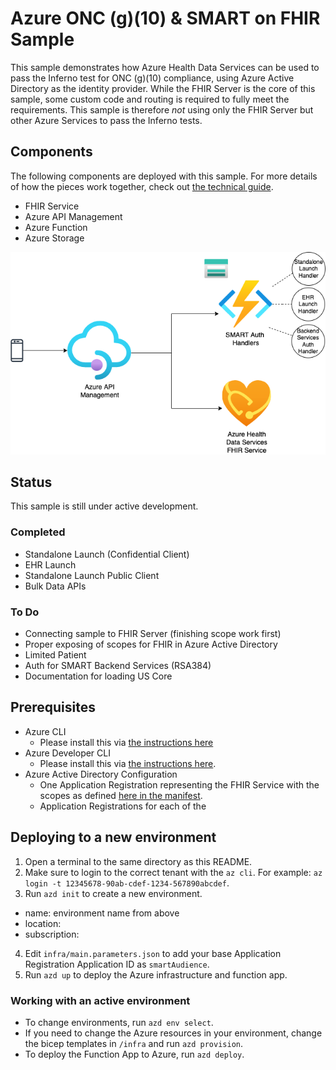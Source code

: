 # Azure ONC (g)(10) & SMART on FHIR Sample

This sample demonstrates how Azure Health Data Services can be used to pass the Inferno test for ONC (g)(10) compliance, using Azure Active Directory as the identity provider. While the FHIR Server is the core of this sample, some custom code and routing is required to fully meet the requirements. This sample is therefore *not* using only the FHIR Server but other Azure Services to pass the Inferno tests.

## Components 

The following components are deployed with this sample. For more details of how the pieces work together, check out [the technical guide](./docs/technical-guide.md).

- FHIR Service
- Azure API Management
- Azure Function
- Azure Storage

![](./docs/overview-architecture.png)

## Status

This sample is still under active development.

### Completed

- Standalone Launch (Confidential Client)
- EHR Launch 
- Standalone Launch Public Client
- Bulk Data APIs

### To Do

- Connecting sample to FHIR Server (finishing scope work first)
- Proper exposing of scopes for FHIR in Azure Active Directory
- Limited Patient
- Auth for SMART Backend Services (RSA384)
- Documentation for loading US Core

## Prerequisites

- Azure CLI
  - Please install this via [the instructions here](https://learn.microsoft.com/en-us/cli/azure/install-azure-cli)
- Azure Developer CLI
  -  Please install this via [the instructions here](https://learn.microsoft.com/azure/developer/azure-developer-cli/install-azd?tabs=baremetal%2Cwindows).
- Azure Active Directory Configuration
  - One Application Registration representing the FHIR Service with the scopes as defined [here in the manifest](./docs/oauth2-permissions.json).
  - Application Registrations for each of the 

## Deploying to a new environment

1. Open a terminal to the same directory as this README.
2. Make sure to login to the correct tenant with the `az cli`. For example: `az login -t 12345678-90ab-cdef-1234-567890abcdef`.
3. Run `azd init` to create a new environment.
  - name: environment name from above
  - location: <your location>
  - subscription: <your-subscription>
4. Edit `infra/main.parameters.json` to add your base Application Registration Application ID as `smartAudience`.
5. Run `azd up` to deploy the Azure infrastructure and function app.

### Working with an active environment

- To change environments, run `azd env select`.
- If you need to change the Azure resources in your environment, change the bicep templates in `/infra` and run `azd provision`.
- To deploy the Function App to Azure, run `azd deploy`.
